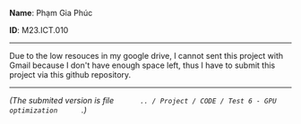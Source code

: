 **Name**: Phạm Gia Phúc 

**ID**: M23.ICT.010

-----------------------


Due to the low resouces in my google drive, I cannot sent this project with Gmail because I don't have enough space left, thus I have to submit this project via this github repository.

-----------------------
*(The submited version is file  `       .. / Project / CODE / Test 6 - GPU optimization       `.)*
